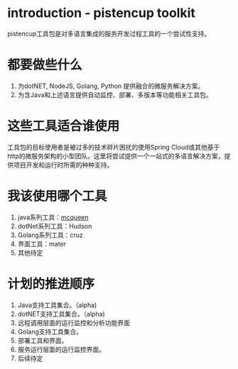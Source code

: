# introduction - pistencup toolkit
pistencup工具包是对多语言集成的服务开发过程工具的一个尝试性支持。

# 都要做些什么
1. 为dotNET, NodeJS, Golang, Python 提供融合的微服务解决方案。
2. 为含Java和上述语言提供自动监控、部署、多版本等功能相关工具包。

# 这些工具适合谁使用
工具包的目标使用者是被过多的技术碎片困扰的使用Spring Cloud或其他基于http的微服务架构的小型团队。这里将尝试提供一个一站式的多语言解决方案，提供项目开发和运行时所需的种种支持。

# 我该使用哪个工具
1. java系列工具：[mcqueen](https://github.com/pistencup/mcqueen)
2. dotNet系列工具：Hudson
3. Golang系列工具：cruz
4. 界面工具：mater
5. 其他待定

# 计划的推进顺序
1. Java支持工具集合。（alpha)
2. dotNET支持工具集合。（alpha)
3. 远程调用层面的运行监控和分析功能界面
4. Golang支持工具集合。
5. 部署工具和界面。
6. 服务运行层面的运行监控界面。
7. 后续待定
